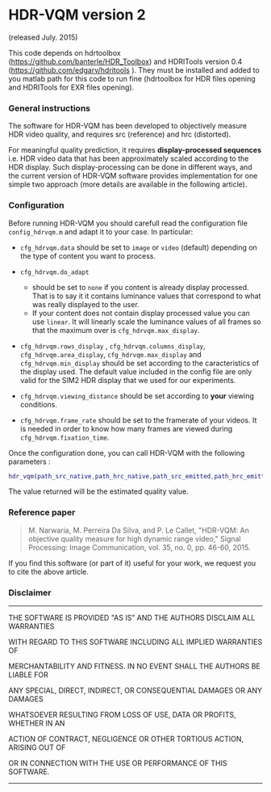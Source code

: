 # HDR-VQM version 2 

(released July. 2015)

This code depends on hdrtoolbox (https://github.com/banterle/HDR_Toolbox) and HDRITools version 0.4 (https://github.com/edgarv/hdritools ). They must be installed and added to you matlab path for this code to run fine (hdrtoolbox for HDR files opening and HDRITools for EXR files opening).

### General  instructions

The software for HDR-VQM has been developed to objectively measure HDR video quality, and requires src (reference) and hrc (distorted).

For meaningful quality prediction, it requires **display-processed sequences** i.e. HDR video data that has been approximately scaled according to the HDR display. Such display-processing can be done in different ways, and the current version of HDR-VQM software provides implementation for one simple two approach (more details are available in the following article).

### Configuration

Before running HDR-VQM you should carefull read the configuration file `config_hdrvqm.m` and adapt it to your case. In particular:

- `cfg_hdrvqm.data` should be set to `image` or `video` (default) depending on the type of content you want to process.

- `cfg_hdrvqm.do_adapt` 
  - should be set to `none` if you content is already display processed. That is to say it it contains luminance values that correspond to what was really displayed to the user.
  - If your content does not contain display processed value you can use `linear`. It will linearly scale the luminance values of all frames so that the maximum over is `cfg_hdrvqm.max_display`.
- `cfg_hdrvqm.rows_display` , `cfg_hdrvqm.columns_display`, `cfg_hdrvqm.area_display`, `cfg_hdrvqm.max_display` and `cfg_hdrvqm.min_display` should be set according to the caracteristics of the display used. The default value included in the config file are only valid for the SIM2 HDR display that we used for our experiments.
- `cfg_hdrvqm.viewing_distance` should be set according to **your** viewing conditions.
- `cfg_hdrvqm.frame_rate` should be set to the framerate of your videos. It is needed in order to know how many frames are viewed during `cfg_hdrvqm.fixation_time`. 

Once the configuration done, you can call HDR-VQM with the following parameters : 

```matlab
hdr_vqm(path_src_native,path_hrc_native,path_src_emitted,path_hrc_emitted)
```

The value returned will be the estimated quality value.

### Reference paper

> M. Narwaria, M. Perreira Da Silva, and P. Le Callet, "HDR-VQM: An objective quality measure for high dynamic range video," Signal Processing: Image Communication, vol. 35, no. 0, pp. 46-60, 2015.

If you find this software (or part of it) useful for your work, we request you to cite the above article. 



### Disclaimer

*******************************************************************************

THE SOFTWARE IS PROVIDED "AS IS" AND THE AUTHORS DISCLAIM ALL WARRANTIES

WITH REGARD TO THIS SOFTWARE INCLUDING ALL IMPLIED WARRANTIES OF

MERCHANTABILITY AND FITNESS. IN NO EVENT SHALL THE AUTHORS BE LIABLE FOR

ANY SPECIAL, DIRECT, INDIRECT, OR CONSEQUENTIAL DAMAGES OR ANY DAMAGES

WHATSOEVER RESULTING FROM LOSS OF USE, DATA OR PROFITS, WHETHER IN AN

ACTION OF CONTRACT, NEGLIGENCE OR OTHER TORTIOUS ACTION, ARISING OUT OF

OR IN CONNECTION WITH THE USE OR PERFORMANCE OF THIS SOFTWARE.

*******************************************************************************



 
